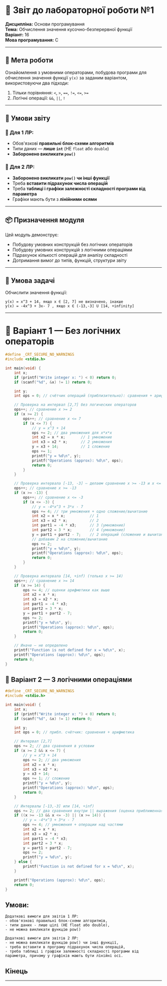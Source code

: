 # 🧾 Звіт до лабораторної роботи №1  
**Дисципліна:** Основи програмування  
**Тема:** Обчислення значення кусочно-безперервної функції  
**Варіант:** 16  
**Мова програмування:** C

---

## 🎯 Мета роботи

Ознайомлення з умовними операторами, побудова програми для обчислення значення функції `y(x)` за заданим варіантом, використовуючи два підходи:

1. Тільки порівняння: `<`, `>`, `==`, `!=`, `<=`, `>=`  
2. Логічні операції: `&&`, `||`, `!`

---

## 📎 Умови звіту

### 🔹 Для 1 ЛР:
- Обов'язкові **правильні блок-схеми алгоритмів**  
- Типи даних — **лише `int`** (НЕ `float` або `double`)  
- **Заборонено викликати `pow()`**

### 🔹 Для 2 ЛР:
- **Заборонено викликати `pow()` чи інші функції**  
- Треба **вставити підрахунок числа операцій**  
- Треба **таблиці і графіки залежності складності програми від параметра**  
- Графіки мають бути з **лінійними осями**

---

## 📦 Призначення модуля

Цей модуль демонструє:
- Побудову умовних конструкцій без логічних операторів  
- Побудову умовних конструкцій з логічними операціями  
- Підрахунок кількості операцій для аналізу складності  
- Дотримання вимог до типів, функцій, структури звіту



---

## 📐 Умова задачі

Обчислити значення функції:
```
y(x) = x^3 + 14, якщо x ∈ [2, 7] не визначено, інакше
y(x) = -4x^3 + 3x- 7 , якщо x ∈ (-13,-3] U [14, +infinity]

```


---

# 🧮 Варіант 1 — Без логічних операторів

```c
#define _CRT_SECURE_NO_WARNINGS
#include <stdio.h>

int main(void) {
    int x;
    if (printf("Write integer x: ") < 0) return 0;
    if (scanf("%d", &x) != 1) return 0;

    int y;
    int ops = 0; // счётчик операций (приблизительно): сравнения + арифметика

    // Проверка на интервал [2,7] без логических операторов
    ops++; // сравнение x >= 2
    if (x >= 2) {
        ops++; // сравнение x <= 7
        if (x <= 7) {
            // y = x^3 + 14
            ops += 2; // два умножения для x*x*x
            int x2 = x * x;       // 1 умножение
            int x3 = x2 * x;      // 2 умножения
            y = x3 + 14;          // 1 сложение
            ops += 1;
            printf("y = %d\n", y);
            printf("Operations (approx): %d\n", ops);
            return 0;
        }
    }

    // Проверка интервала [-13, -3] — делаем сравнение x >= -13 и x <= -3
    ops++; // сравнение x >= -13
    if (x >= -13) {
        ops++; // сравнение x <= -3
        if (x <= -3) {
            // y = -4*x^3 + 3*x - 7
            ops += 4; // три умножения + одно сложение/вычитание
            int x2 = x * x;           // 1
            int x3 = x2 * x;          // 2
            int part1 = -4 * x3;      // 3 (умножение)
            int part2 = 3 * x;        // 4 (умножение)
            y = part1 + part2 - 7;    // 2 операций (сложение и вычитание), учтено ранее частично
            // добавим 2 на сложение/вычитание
            ops += 2;
            printf("y = %d\n", y);
            printf("Operations (approx): %d\n", ops);
            return 0;
        }
    }

    // Проверка интервала [14, +inf) (только x >= 14)
    ops++; // сравнение x >= 14
    if (x >= 14) {
        ops += 4; // оценки арифметики как выше
        int x2 = x * x;
        int x3 = x2 * x;
        int part1 = -4 * x3;
        int part2 = 3 * x;
        y = part1 + part2 - 7;
        ops += 2;
        printf("y = %d\n", y);
        printf("Operations (approx): %d\n", ops);
        return 0;
    }

    // Иначе — не определено
    printf("Function is not defined for x = %d\n", x);
    printf("Operations (approx): %d\n", ops);
    return 0;
}
```

## 🧠 Варіант 2 — З логічними операціями
```c
#define _CRT_SECURE_NO_WARNINGS
#include <stdio.h>

int main(void) {
    int x;
    if (printf("Write integer x: ") < 0) return 0;
    if (scanf("%d", &x) != 1) return 0;

    int y;
    int ops = 0; // прибл. счётчик: сравнения + арифметика

    // Интервал [2,7]
    ops += 2; // два сравнения в условии
    if (x >= 2 && x <= 7) {
        // y = x^3 + 14
        ops += 2; // два умножения
        int x2 = x * x;
        int x3 = x2 * x;
        y = x3 + 14;
        ops += 1; // сложение
        printf("y = %d\n", y);
        printf("Operations (approx): %d\n", ops);
        return 0;
    }

    // Интервалы [-13,-3] или [14, +inf)
    ops += 2; // два сравнения внутри || выражения (оценка приближенная)
    if ((x >= -13 && x <= -3) || (x >= 14)) {
        // y = -4*x^3 + 3*x - 7
        ops += 4; // умножения + операции над частями
        int x2 = x * x;
        int x3 = x2 * x;
        int part1 = -4 * x3;
        int part2 = 3 * x;
        y = part1 + part2 - 7;
        ops += 2;
        printf("y = %d\n", y);
    } else {
        printf("Function is not defined for x = %d\n", x);
    }

    printf("Operations (approx): %d\n", ops);
    return 0;
}

```

## Умови:
```
Додаткові вимоги для звітів 1 ЛР:
- обов'язкові правильні блок-схеми алгоритмів,
- типи даних - лише цілі (НЕ float або double),
- не можна викликати функцію pow()

Додаткові вимоги для звітів 2 ЛР:
- не можна викликати функцію pow() чи інші функції,
- треба вставити в програму підрахунок числа операцій,
- треба таблиці і графіки залежності складності програми від параметра, причому у графіків мають бути лінійні осі.
```


## Кінець
---

